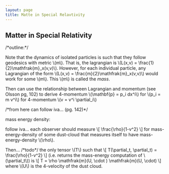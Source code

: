 ```yaml
---
layout: page
title: Matte in Special Relavtivity
---
```


## Matter in Special Relativity

/\*outline:\*/

Note that the dynamics of isolated particles is such that they follow geodesics with metric \\(m\\). That is, the lagrangian is \\(L(x,v) = \frac{1}{2}\mathfrak{m}\_x(v,v)\\). However, for each individual particle, any Lagrangian of the form \\(L(x,v) = \frac{m}{2}\mathfrak{m}\_x(v,v)\\) would work for some \\(m\\). This \\(m\\) is called the *mass*. 

Then can use the relationship between Lagrangian and momentum (see Olsson pg, 102) to derive 4-momentum \\(\mathbf{p} = p\_i dx^i\\) for \\(p\_i = m v^i\\) for 4-momentum \\(v = v^i \partial\_i\\)

/\*from here can follow iva... (pg. 142)\*/

mass energy density:

follow iva... each observer should measure 
\\[
    \frac{\rho}{1-v^2}
\\]
for mass-energy-density of some dust-cloud that measures itself to have mass-energy-density \\(\rho\\).

Then... /\*todo\*/ the only tensor \\(T\\) such that
\\[
    T(\partial\_t, \partial\_t) = \frac{\rho}{1-v^2}
\\]
(i.e. returns the mass-energy computation of \\(\partial\_t\\)) is 
\\[
    T = \rho \mathfrak{m}(U, \cdot ) \mathfrak{m}(U, \cdot)
\\]
where \\(U\\) is the 4-velocity of the dust cloud.